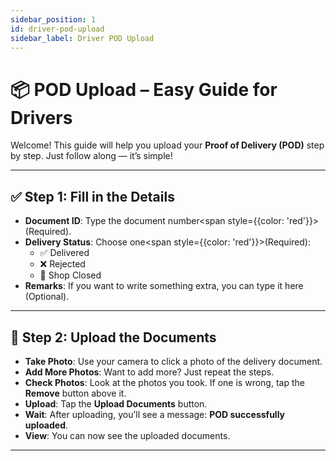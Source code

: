 ```yaml
---
sidebar_position: 1
id: driver-pod-upload
sidebar_label: Driver POD Upload
---
```


# 📦 POD Upload – Easy Guide for Drivers

Welcome! This guide will help you upload your **Proof of Delivery (POD)** step by step. Just follow along — it’s simple!

---

## ✅ Step 1: Fill in the Details

- **Document ID**: Type the document number<span style={{color: 'red'}}>(Required)</span>.
- **Delivery Status**: Choose one<span style={{color: 'red'}}>(Required)</span>:
  - ✅ Delivered
  - ❌ Rejected
  - 🚪 Shop Closed
- **Remarks**: If you want to write something extra, you can type it here (Optional).

---

## 📸 Step 2: Upload the Documents

- **Take Photo**: Use your camera to click a photo of the delivery document.
- **Add More Photos**: Want to add more? Just repeat the steps.
- **Check Photos**: Look at the photos you took. If one is wrong, tap the **Remove** button above it.
- **Upload**: Tap the **Upload Documents** button.
- **Wait**: After uploading, you’ll see a message: **POD successfully uploaded**.
- **View**: You can now see the uploaded documents.

---